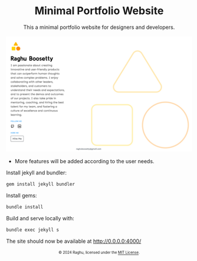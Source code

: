 <div align="center">
<h1>Minimal Portfolio Website</h1>
This a minimal portfolio website for designers and developers.
</div>
 &nbsp;
<img src="preview.png">

* More features will be added according to the user needs.

Install jekyll and bundler:
```bash
gem install jekyll bundler
```

Install gems:
```bash
bundle install
```

Build and serve locally with:
```bash
bundle exec jekyll s
```

The site should now be available at http://0.0.0.0:4000/

<div align="center">
<sub><sup>© 2024 Raghu, licensed under the <a href="./LICENSE">MIT License</a>.</sup></sub>
</div>